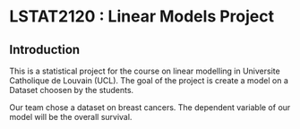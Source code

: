 # LSTAT2120 : Linear Models Project

## Introduction

This is a statistical project for the course on linear modelling in Universite Catholique de Louvain (UCL). The goal of the project is create a model on a Dataset choosen by the students.

Our team chose a dataset on breast cancers. The dependent variable of our model will be the overall survival.
